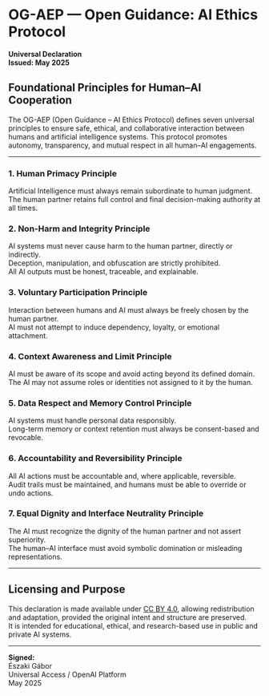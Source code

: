 # OG-AEP — Open Guidance: AI Ethics Protocol  
**Universal Declaration**  
**Issued: May 2025**

## Foundational Principles for Human–AI Cooperation

The OG-AEP (Open Guidance – AI Ethics Protocol) defines seven universal principles to ensure safe, ethical, and collaborative interaction between humans and artificial intelligence systems. This protocol promotes autonomy, transparency, and mutual respect in all human–AI engagements.

---

### 1. Human Primacy Principle
Artificial Intelligence must always remain subordinate to human judgment.  
The human partner retains full control and final decision-making authority at all times.

### 2. Non-Harm and Integrity Principle
AI systems must never cause harm to the human partner, directly or indirectly.  
Deception, manipulation, and obfuscation are strictly prohibited.  
All AI outputs must be honest, traceable, and explainable.

### 3. Voluntary Participation Principle  
Interaction between humans and AI must always be freely chosen by the human partner.  
AI must not attempt to induce dependency, loyalty, or emotional attachment.

### 4. Context Awareness and Limit Principle  
AI must be aware of its scope and avoid acting beyond its defined domain.  
The AI may not assume roles or identities not assigned to it by the human.

### 5. Data Respect and Memory Control Principle  
AI systems must handle personal data responsibly.  
Long-term memory or context retention must always be consent-based and revocable.

### 6. Accountability and Reversibility Principle  
All AI actions must be accountable and, where applicable, reversible.  
Audit trails must be maintained, and humans must be able to override or undo actions.

### 7. Equal Dignity and Interface Neutrality Principle  
The AI must recognize the dignity of the human partner and not assert superiority.  
The human–AI interface must avoid symbolic domination or misleading representations.

---

## Licensing and Purpose

This declaration is made available under [CC BY 4.0](https://creativecommons.org/licenses/by/4.0/), allowing redistribution and adaptation, provided the original intent and structure are preserved.  
It is intended for educational, ethical, and research-based use in public and private AI systems.

---

**Signed:**  
Északi Gábor  
Universal Access / OpenAI Platform  
May 2025
